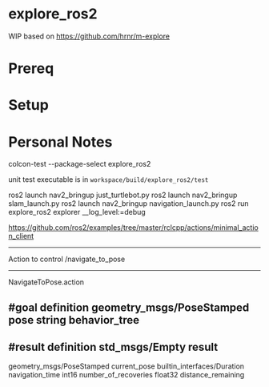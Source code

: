 # explore_ros2
WIP based on https://github.com/hrnr/m-explore

# Prereq

# Setup



# Personal Notes

colcon-test --package-select explore_ros2

unit test executable is in `workspace/build/explore_ros2/test`



ros2 launch nav2_bringup just_turtlebot.py
ros2 launch nav2_bringup slam_launch.py
ros2 launch nav2_bringup navigation_launch.py
ros2 run explore_ros2 explorer __log_level:=debug



https://github.com/ros2/examples/tree/master/rclcpp/actions/minimal_action_client


--------------
Action to control
/navigate_to_pose

---------------
NavigateToPose.action

#goal definition
geometry_msgs/PoseStamped pose
string behavior_tree
---
#result definition
std_msgs/Empty result
---
geometry_msgs/PoseStamped current_pose
builtin_interfaces/Duration navigation_time
int16 number_of_recoveries
float32 distance_remaining
